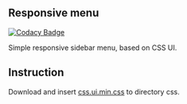 ## Responsive menu

[![Codacy Badge](https://api.codacy.com/project/badge/Grade/506fe74dc4f24ecba43c716a5a9bb753)](https://www.codacy.com/app/accgit/responsive-menu?utm_source=github.com&utm_medium=referral&utm_content=css-ui/responsive-menu&utm_campaign=badger)


Simple responsive sidebar menu, based on CSS UI.

## Instruction

Download and insert [css.ui.min.css](https://github.com/css-ui/cssui/tree/master/src/min) to directory css.
